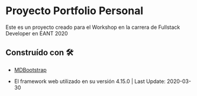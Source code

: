 # Proyecto Portfolio Personal 
Este es un proyecto creado para el Workshop en la carrera de Fullstack Developer en EANT 2020

## Construído con 🛠️

* [MDBootstrap](https://mdbootstrap.com/)
- El framework web utilizado en su versión 4.15.0 | Last Update: 2020-03-30
